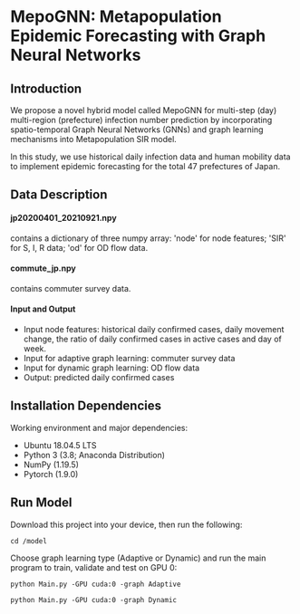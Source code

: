 # MepoGNN: Metapopulation Epidemic Forecasting with Graph Neural Networks

## Introduction
 We propose a novel hybrid model called MepoGNN for multi-step (day) multi-region (prefecture) infection number prediction by incorporating spatio-temporal Graph Neural Networks (GNNs) and graph learning mechanisms into Metapopulation SIR model.
 
 In this study, we use historical daily infection data and human mobility data to implement epidemic forecasting for the total 47 prefectures of Japan.

## Data Description
#### jp20200401_20210921.npy 
contains a dictionary of three numpy array: 'node' for node features; 'SIR' for S, I, R data; 'od' for OD flow data.
#### commute_jp.npy 
contains commuter survey data. 

#### Input and Output
* Input node features: historical daily confirmed cases, daily movement change, the ratio of daily confirmed cases in active cases and day of week. 
* Input for adaptive graph learning: commuter survey data
* Input for dynamic graph learning: OD flow data
* Output: predicted daily confirmed cases


## Installation Dependencies
Working environment and major dependencies:
* Ubuntu 18.04.5 LTS
* Python 3 (3.8; Anaconda Distribution)
* NumPy (1.19.5)
* Pytorch (1.9.0)

## Run Model

Download this project into your device, then run the following:

``
cd /model
``


Choose graph learning type (Adaptive or Dynamic) and run the main program to train, validate and test on GPU 0:

``
python Main.py -GPU cuda:0 -graph Adaptive
``

``
python Main.py -GPU cuda:0 -graph Dynamic
``
